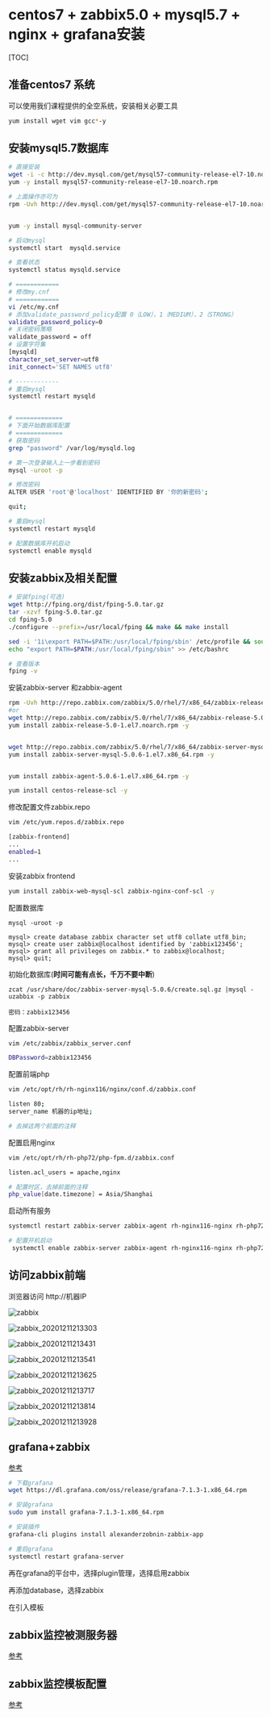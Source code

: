 # centos7 + zabbix5.0 + mysql5.7 + nginx + grafana安装

[TOC]

## 准备centos7 系统

可以使用我们课程提供的全空系统，安装相关必要工具

```sh
yum install wget vim gcc*-y
```



## 安装mysql5.7数据库

```sh
# 直接安装
wget -i -c http://dev.mysql.com/get/mysql57-community-release-el7-10.noarch.rpm
yum -y install mysql57-community-release-el7-10.noarch.rpm

# 上面操作亦可为
rpm -Uvh http://dev.mysql.com/get/mysql57-community-release-el7-10.noarch.rpm


yum -y install mysql-community-server

# 启动mysql
systemctl start  mysqld.service

# 查看状态
systemctl status mysqld.service

# ============
# 修改my.cnf
# ============
vi /etc/my.cnf
# 添加validate_password_policy配置 0（LOW），1（MEDIUM），2（STRONG）
validate_password_policy=0
# 关闭密码策略
validate_password = off
# 设置字符集
[mysqld]
character_set_server=utf8
init_connect='SET NAMES utf8'

# ------------
# 重启mysql
systemctl restart mysqld


# =============
# 下面开始数据库配置
# =============
# 获取密码
grep "password" /var/log/mysqld.log

# 第一次登录输入上一步看到密码
mysql -uroot -p

# 修改密码
ALTER USER 'root'@'localhost' IDENTIFIED BY '你的新密码';

quit;

# 重启mysql
systemctl restart mysqld

# 配置数据库开机启动
systemctl enable mysqld
```

## 安装zabbix及相关配置

```sh
# 安装fping(可选)
wget http://fping.org/dist/fping-5.0.tar.gz
tar -xzvf fping-5.0.tar.gz
cd fping-5.0 
./configure --prefix=/usr/local/fping && make && make install

sed -i '1i\export PATH=$PATH:/usr/local/fping/sbin' /etc/profile && source /etc/profile
echo "export PATH=$PATH:/usr/local/fping/sbin" >> /etc/bashrc

# 查看版本
fping -v
```

安装zabbix-server 和zabbix-agent

```sh
rpm -Uvh http://repo.zabbix.com/zabbix/5.0/rhel/7/x86_64/zabbix-release-5.0-1.el7.noarch.rpm
#or 
wget http://repo.zabbix.com/zabbix/5.0/rhel/7/x86_64/zabbix-release-5.0-1.el7.noarch.rpm
yum install zabbix-release-5.0-1.el7.noarch.rpm -y


wget http://repo.zabbix.com/zabbix/5.0/rhel/7/x86_64/zabbix-server-mysql-5.0.6-1.el7.x86_64.rpm
yum install zabbix-server-mysql-5.0.6-1.el7.x86_64.rpm -y


yum install zabbix-agent-5.0.6-1.el7.x86_64.rpm -y

yum install centos-release-scl -y

```

修改配置文件zabbix.repo

```sh
vim /etc/yum.repos.d/zabbix.repo

[zabbix-frontend]
...
enabled=1
...
```

安装zabbix frontend

```sh
yum install zabbix-web-mysql-scl zabbix-nginx-conf-scl -y
```

配置数据库

```mysql
mysql -uroot -p

mysql> create database zabbix character set utf8 collate utf8_bin;
mysql> create user zabbix@localhost identified by 'zabbix123456';
mysql> grant all privileges on zabbix.* to zabbix@localhost;
mysql> quit;
```

初始化数据库(**时间可能有点长，千万不要中断**)

```mysql
zcat /usr/share/doc/zabbix-server-mysql-5.0.6/create.sql.gz |mysql -uzabbix -p zabbix

密码：zabbix123456
```

配置zabbix-server

```sh
vim /etc/zabbix/zabbix_server.conf

DBPassword=zabbix123456
```

配置前端php

```sh
vim /etc/opt/rh/rh-nginx116/nginx/conf.d/zabbix.conf

listen 80;
server_name 机器的ip地址;

# 去掉这两个前面的注释
```

配置启用nginx

```sh
vim /etc/opt/rh/rh-php72/php-fpm.d/zabbix.conf

listen.acl_users = apache,nginx

# 配置时区，去掉前面的注释
php_value[date.timezone] = Asia/Shanghai
```

启动所有服务

```sh
systemctl restart zabbix-server zabbix-agent rh-nginx116-nginx rh-php72-php-fpm

# 配置开机启动
 systemctl enable zabbix-server zabbix-agent rh-nginx116-nginx rh-php72-php-fpm
```



## 访问zabbix前端

浏览器访问  http://机器IP 

![zabbix](image/zabbix_20201211213048.png)

![zabbix_20201211213303](image/zabbix_20201211213303.png)

![zabbix_20201211213431](image/zabbix_20201211213431.png)

![zabbix_20201211213541](image/zabbix_20201211213541.png)

![zabbix_20201211213625](image/zabbix_20201211213625.png)

![zabbix_20201211213717](image/zabbix_20201211213717.png)

![zabbix_20201211213814](image/zabbix_20201211213814.png)

![zabbix_20201211213928](image/zabbix_20201211213928.png)

## grafana+zabbix

[参考](https://allenarticles.readthedocs.io/zh_CN/latest/zabbix%E4%B8%8Egrafana%E7%BB%93%E5%90%88%EF%BC%8C%E7%9B%91%E6%8E%A7%E6%80%A7%E8%83%BD%E6%B5%8B%E8%AF%95%E6%9C%8D%E5%8A%A1%E5%99%A8/)

```sh
# 下载grafana
wget https://dl.grafana.com/oss/release/grafana-7.1.3-1.x86_64.rpm

# 安装grafana
sudo yum install grafana-7.1.3-1.x86_64.rpm

# 安装插件
grafana-cli plugins install alexanderzobnin-zabbix-app

# 重启grafana
systemctl restart grafana-server
```

再在grafana的平台中，选择plugin管理，选择启用zabbix

再添加database，选择zabbix

在引入模板

## zabbix监控被测服务器

[参考](https://allenarticles.readthedocs.io/zh_CN/latest/prometheus%E7%9B%91%E6%8E%A7%E6%9C%8D%E5%8A%A1%E5%99%A8/)



## zabbix监控模板配置

[参考](https://allenarticles.readthedocs.io/zh_CN/latest/zabbix%20%E7%9B%91%E6%8E%A7%E6%A8%A1%E6%9D%BF%E9%85%8D%E7%BD%AE/)